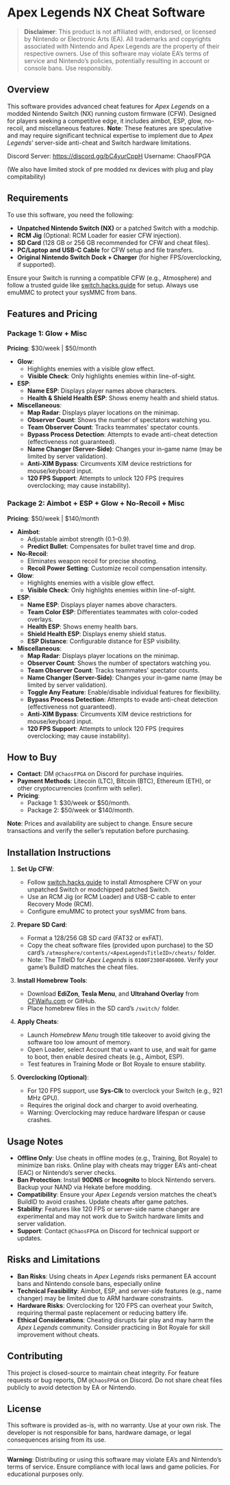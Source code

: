 # Apex Legends NX Cheat Software

> **Disclaimer**: This product is not affiliated with, endorsed, or licensed by Nintendo or Electronic Arts (EA). All trademarks and copyrights associated with Nintendo and Apex Legends are the property of their respective owners. Use of this software may violate EA’s terms of service and Nintendo’s policies, potentially resulting in account or console bans. Use responsibly.

## Overview

This software provides advanced cheat features for *Apex Legends* on a modded Nintendo Switch (NX) running custom firmware (CFW). Designed for players seeking a competitive edge, it includes aimbot, ESP, glow, no-recoil, and miscellaneous features. **Note**: These features are speculative and may require significant technical expertise to implement due to *Apex Legends*’ server-side anti-cheat and Switch hardware limitations.

Discord Server: https://discord.gg/bC4yurCppH
Username: ChaosFPGA

(We also have limited stock of pre modded nx devices with plug and play compitability)

## Requirements

To use this software, you need the following:

- **Unpatched Nintendo Switch (NX)** or a patched Switch with a modchip.
- **RCM Jig** (Optional: RCM Loader for easier CFW injection).
- **SD Card** (128 GB or 256 GB recommended for CFW and cheat files).
- **PC/Laptop and USB-C Cable** for CFW setup and file transfers.
- **Original Nintendo Switch Dock + Charger** (for higher FPS/overclocking, if supported).

Ensure your Switch is running a compatible CFW (e.g., Atmosphere) and follow a trusted guide like [switch.hacks.guide](https://switch.hacks.guide) for setup. Always use emuMMC to protect your sysMMC from bans.

## Features and Pricing

### Package 1: Glow + Misc
**Pricing**: $30/week | $50/month

- **Glow**:
  - Highlights enemies with a visible glow effect.
  - **Visible Check**: Only highlights enemies within line-of-sight.
- **ESP**:
  - **Name ESP**: Displays player names above characters.
  - **Health & Shield Health ESP**: Shows enemy health and shield status.
- **Miscellaneous**:
  - **Map Radar**: Displays player locations on the minimap.
  - **Observer Count**: Shows the number of spectators watching you.
  - **Team Observer Count**: Tracks teammates’ spectator counts.
  - **Bypass Process Detection**: Attempts to evade anti-cheat detection (effectiveness not guaranteed).
  - **Name Changer (Server-Side)**: Changes your in-game name (may be limited by server validation).
  - **Anti-XIM Bypass**: Circumvents XIM device restrictions for mouse/keyboard input.
  - **120 FPS Support**: Attempts to unlock 120 FPS (requires overclocking; may cause instability).

### Package 2: Aimbot + ESP + Glow + No-Recoil + Misc
**Pricing**: $50/week | $140/month

- **Aimbot**:
  - Adjustable aimbot strength (0.1–0.9).
  - **Predict Bullet**: Compensates for bullet travel time and drop.
- **No-Recoil**:
  - Eliminates weapon recoil for precise shooting.
  - **Recoil Power Setting**: Customize recoil compensation intensity.
- **Glow**:
  - Highlights enemies with a visible glow effect.
  - **Visible Check**: Only highlights enemies within line-of-sight.
- **ESP**:
  - **Name ESP**: Displays player names above characters.
  - **Team Color ESP**: Differentiates teammates with color-coded overlays.
  - **Health ESP**: Shows enemy health bars.
  - **Shield Health ESP**: Displays enemy shield status.
  - **ESP Distance**: Configurable distance for ESP visibility.
- **Miscellaneous**:
  - **Map Radar**: Displays player locations on the minimap.
  - **Observer Count**: Shows the number of spectators watching you.
  - **Team Observer Count**: Tracks teammates’ spectator counts.
  - **Name Changer (Server-Side)**: Changes your in-game name (may be limited by server validation).
  - **Toggle Any Feature**: Enable/disable individual features for flexibility.
  - **Bypass Process Detection**: Attempts to evade anti-cheat detection (effectiveness not guaranteed).
  - **Anti-XIM Bypass**: Circumvents XIM device restrictions for mouse/keyboard input.
  - **120 FPS Support**: Attempts to unlock 120 FPS (requires overclocking; may cause instability).

## How to Buy

- **Contact**: DM `@ChaosFPGA` on Discord for purchase inquiries.
- **Payment Methods**: Litecoin (LTC), Bitcoin (BTC), Ethereum (ETH), or other cryptocurrencies (confirm with seller).
- **Pricing**:
  - Package 1: $30/week or $50/month.
  - Package 2: $50/week or $140/month.

**Note**: Prices and availability are subject to change. Ensure secure transactions and verify the seller’s reputation before purchasing.

## Installation Instructions

1. **Set Up CFW**:
   - Follow [switch.hacks.guide](https://switch.hacks.guide) to install Atmosphere CFW on your unpatched Switch or modchipped patched Switch.
   - Use an RCM Jig (or RCM Loader) and USB-C cable to enter Recovery Mode (RCM).
   - Configure emuMMC to protect your sysMMC from bans.

2. **Prepare SD Card**:
   - Format a 128/256 GB SD card (FAT32 or exFAT).
   - Copy the cheat software files (provided upon purchase) to the SD card’s `/atmosphere/contents/<ApexLegendsTitleID>/cheats/` folder.
   - Note: The TitleID for *Apex Legends* is `0100F2300F4D6000`. Verify your game’s BuildID matches the cheat files.

3. **Install Homebrew Tools**:
   - Download **EdiZon**, **Tesla Menu**, and **Ultrahand Overlay** from [CFWaifu.com](https://cfwaifu.com) or GitHub.
   - Place homebrew files in the SD card’s `/switch/` folder.

4. **Apply Cheats**:
   - Launch *Homebrew Menu* trough title takeover to avoid giving the software too low amount of memory.
   - Open Loader, select Account that u want to use, and wait for game to boot, then enable desired cheats (e.g., Aimbot, ESP).
   - Test features in Training Mode or Bot Royale to ensure stability.

5. **Overclocking (Optional)**:
   - For 120 FPS support, use **Sys-Clk** to overclock your Switch (e.g., 921 MHz GPU).
   - Requires the original dock and charger to avoid overheating.
   - Warning: Overclocking may reduce hardware lifespan or cause crashes.

## Usage Notes

- **Offline Only**: Use cheats in offline modes (e.g., Training, Bot Royale) to minimize ban risks. Online play with cheats may trigger EA’s anti-cheat (EAC) or Nintendo’s server checks.
- **Ban Protection**: Install **90DNS** or **Incognito** to block Nintendo servers. Backup your NAND via Hekate before modding.
- **Compatibility**: Ensure your *Apex Legends* version matches the cheat’s BuildID to avoid crashes. Update cheats after game patches.
- **Stability**: Features like 120 FPS or server-side name changer are experimental and may not work due to Switch hardware limits and server validation.
- **Support**: Contact `@ChaosFPGA` on Discord for technical support or updates.

## Risks and Limitations

- **Ban Risks**: Using cheats in *Apex Legends* risks permanent EA account bans and Nintendo console bans, especially online
- **Technical Feasibility**: Aimbot, ESP, and server-side features (e.g., name changer) may be limited due to ARM hardware constraints.
- **Hardware Risks**: Overclocking for 120 FPS can overheat your Switch, requiring thermal paste replacement or reducing battery life.
- **Ethical Considerations**: Cheating disrupts fair play and may harm the *Apex Legends* community. Consider practicing in Bot Royale for skill improvement without cheats.

## Contributing

This project is closed-source to maintain cheat integrity. For feature requests or bug reports, DM `@ChaosFPGA` on Discord. Do not share cheat files publicly to avoid detection by EA or Nintendo.

## License

This software is provided as-is, with no warranty. Use at your own risk. The developer is not responsible for bans, hardware damage, or legal consequences arising from its use.

---

**Warning**: Distributing or using this software may violate EA’s and Nintendo’s terms of service. Ensure compliance with local laws and game policies. For educational purposes only.
